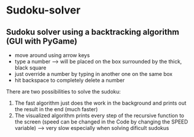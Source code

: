 # Sudoku-solver
## Sudoku solver using a backtracking algorithm (GUI with PyGame)

- move around using arrow keys
- type a number --> will be placed on the box surrounded by the thick, black square
- just override a number by typing in another one on the same box
- hit backspace to completely delete a number

There are two possibilities to solve the sudoku:
1. The fast algorithm just does the work in the background and prints out the result in the end (much faster)
2. The visualized algorithm prints every step of the recursive function to the screen (speed can be changed in the Code by changing the SPEED variable)
   --> very slow especially when solving dificult sudokus
